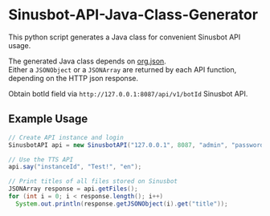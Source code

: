 # Sinusbot-API-Java-Class-Generator
This python script generates a Java class for convenient Sinusbot API usage.

The generated Java class depends on [org.json](https://mvnrepository.com/artifact/org.json/json).  
Either a `JSONObject` or a `JSONArray` are returned by each API function, depending on the HTTP json response.

Obtain botId field via `http://127.0.0.1:8087/api/v1/botId` Sinusbot API.

## Example Usage
```Java
// Create API instance and login
SinusbotAPI api = new SinusbotAPI("127.0.0.1", 8087, "admin", "password", "botId"); 

// Use the TTS API
api.say("instanceId", "Test!", "en"); 

// Print titles of all files stored on Sinusbot
JSONArray response = api.getFiles();
for (int i = 0; i < response.length(); i++)
  System.out.println(response.getJSONObject(i).get("title")); 
```
